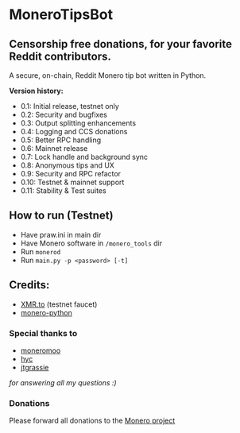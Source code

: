 # MoneroTipsBot

## Censorship free donations, for your favorite Reddit contributors.

A secure, on-chain, Reddit Monero tip bot written in Python.

**Version history:**
- 0.1: Initial release, testnet only
- 0.2: Security and bugfixes
- 0.3: Output splitting enhancements
- 0.4: Logging and CCS donations
- 0.5: Better RPC handling
- 0.6: Mainnet release
- 0.7: Lock handle and background sync
- 0.8: Anonymous tips and UX
- 0.9: Security and RPC refactor
- 0.10: Testnet & mainnet support
- 0.11: Stability & Test suites

## How to run (Testnet)

- Have praw.ini in main dir
- Have Monero software in `/monero_tools` dir
- Run `monerod`
- Run `main.py -p <password> [-t]`

## Credits:

- [XMR.to](https://community.xmr.to/faucet/testnet/) (testnet faucet)
- [monero-python](https://github.com/monero-ecosystem/monero-python/tree/master/monero)

### Special thanks to
- [moneromoo](https://github.com/moneromooo-monero)
- [hyc](https://github.com/hyc)
- [jtgrassie](https://github.com/jtgrassie)

*for answering all my questions :)*

### Donations

Please forward all donations to the [Monero project](https://github.com/monero-project/monero)
